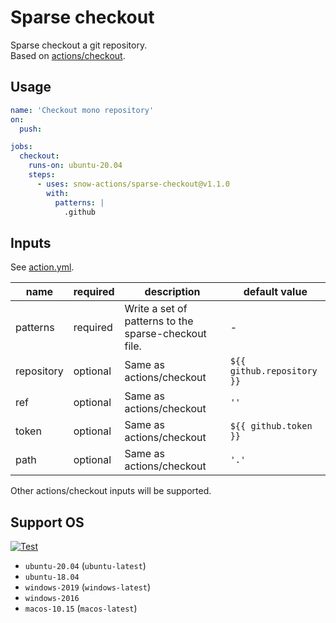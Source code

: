 # Sparse checkout

Sparse checkout a git repository.  
Based on [actions/checkout](https://github.com/actions/checkout).

## Usage

```yml
name: 'Checkout mono repository'
on:
  push:

jobs:
  checkout:
    runs-on: ubuntu-20.04
    steps:
      - uses: snow-actions/sparse-checkout@v1.1.0
        with:
          patterns: |
            .github
```

## Inputs

See [action.yml](action.yml).

|name|required|description|default value|
|---|---|---|---|
|patterns|required|Write a set of patterns to the sparse-checkout file.|-|
|repository|optional|Same as actions/checkout|`${{ github.repository }}`|
|ref|optional|Same as actions/checkout|`''`|
|token|optional|Same as actions/checkout|`${{ github.token }}`|
|path|optional|Same as actions/checkout|`'.'`|

Other actions/checkout inputs will be supported.

## Support OS
[![Test](https://github.com/snow-actions/sparse-checkout/actions/workflows/test.yml/badge.svg)](https://github.com/snow-actions/sparse-checkout/actions/workflows/test.yml)

* `ubuntu-20.04` (`ubuntu-latest`)
* `ubuntu-18.04`
* `windows-2019` (`windows-latest`)
* `windows-2016`
* `macos-10.15` (`macos-latest`)
